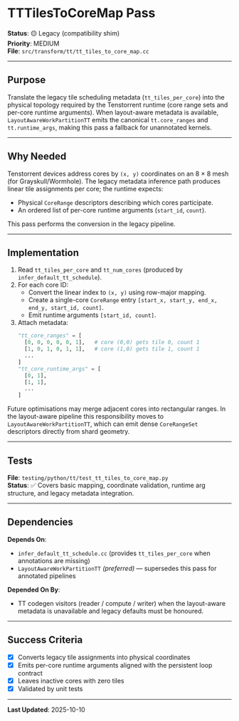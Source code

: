 # TTTilesToCoreMap Pass

**Status**: 🟡 Legacy (compatibility shim)  
**Priority**: MEDIUM  
**File**: `src/transform/tt/tt_tiles_to_core_map.cc`

---

## Purpose

Translate the legacy tile scheduling metadata (`tt_tiles_per_core`) into the physical
topology required by the Tenstorrent runtime (core range sets and per-core runtime arguments).
When layout-aware metadata is available, `LayoutAwareWorkPartitionTT` emits the canonical
`tt.core_ranges` and `tt.runtime_args`, making this pass a fallback for unannotated kernels.

---

## Why Needed

Tenstorrent devices address cores by `(x, y)` coordinates on an 8 × 8 mesh (for Grayskull/Wormhole).
The legacy metadata inference path produces linear tile assignments per core; the runtime expects:
- Physical `CoreRange` descriptors describing which cores participate.
- An ordered list of per-core runtime arguments (`start_id`, `count`).

This pass performs the conversion in the legacy pipeline.

---

## Implementation

1. Read `tt_tiles_per_core` and `tt_num_cores` (produced by `infer_default_tt_schedule`).
2. For each core ID:
   - Convert the linear index to `(x, y)` using row-major mapping.
   - Create a single-core `CoreRange` entry `[start_x, start_y, end_x, end_y, start_id, count]`.
   - Emit runtime arguments `[start_id, count]`.
3. Attach metadata:
   ```python
   "tt_core_ranges" = [
     [0, 0, 0, 0, 0, 1],   # core (0,0) gets tile 0, count 1
     [1, 0, 1, 0, 1, 1],   # core (1,0) gets tile 1, count 1
     ...
   ]
   "tt_core_runtime_args" = [
     [0, 1],
     [1, 1],
     ...
   ]
   ```

Future optimisations may merge adjacent cores into rectangular ranges. In the layout-aware
pipeline this responsibility moves to `LayoutAwareWorkPartitionTT`, which can emit dense
`CoreRangeSet` descriptors directly from shard geometry.

---

## Tests

**File**: `testing/python/tt/test_tt_tiles_to_core_map.py`  
**Status**: ✅ Covers basic mapping, coordinate validation, runtime arg structure, and legacy metadata integration.

---

## Dependencies

**Depends On**:
- `infer_default_tt_schedule.cc` (provides `tt_tiles_per_core` when annotations are missing)
- `LayoutAwareWorkPartitionTT` *(preferred)* — supersedes this pass for annotated pipelines

**Depended On By**:
- TT codegen visitors (reader / compute / writer) when the layout-aware metadata is unavailable
  and legacy defaults must be honoured.

---

## Success Criteria

- [x] Converts legacy tile assignments into physical coordinates
- [x] Emits per-core runtime arguments aligned with the persistent loop contract
- [x] Leaves inactive cores with zero tiles
- [x] Validated by unit tests

---

**Last Updated**: 2025-10-10
